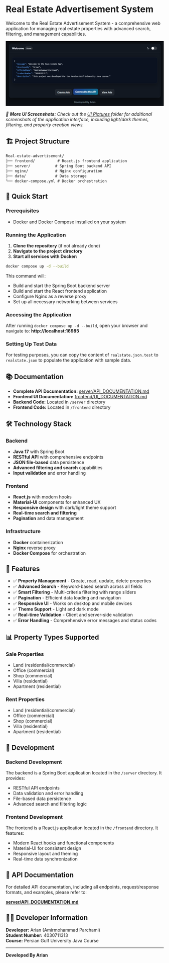 # Real Estate Advertisement System

Welcome to the Real Estate Advertisement System - a comprehensive web application for managing real estate properties with advanced search, filtering, and management capabilities.

![Main Dashboard](UI%20Pictures/main.png)

*📸 **More UI Screenshots:** Check out the [UI Pictures](UI%20Pictures/) folder for additional screenshots of the application interface, including light/dark themes, filtering, and property creation views.*

## 🏗️ Project Structure

```
Real-estate-advertisement/
├── frontend/          # React.js frontend application
├── server/           # Spring Boot backend API
├── nginx/            # Nginx configuration
├── data/             # Data storage
└── docker-compose.yml # Docker orchestration
```

## 🚀 Quick Start

### Prerequisites
- Docker and Docker Compose installed on your system

### Running the Application

1. **Clone the repository** (if not already done)
2. **Navigate to the project directory**
3. **Start all services with Docker:**

```bash
docker compose up -d --build
```

This command will:
- Build and start the Spring Boot backend server
- Build and start the React frontend application
- Configure Nginx as a reverse proxy
- Set up all necessary networking between services

### Accessing the Application

After running `docker compose up -d --build`, open your browser and navigate to:
**http://localhost:16985**

### Setting Up Test Data

For testing purposes, you can copy the content of `realstate.json.test` to `realstate.json` to populate the application with sample data.


## 📚 Documentation

- **Complete API Documentation:** [server/API_DOCUMENTATION.md](server/API_DOCUMENTATION.md)
- **Frontend UI Documentation:** [frontend/UI_DOCUMENTATION.md](frontend/UI_DOCUMENTATION.md)
- **Backend Code:** Located in `/server` directory
- **Frontend Code:** Located in `/frontend` directory

## 🛠️ Technology Stack

### Backend
- **Java 17** with Spring Boot
- **RESTful API** with comprehensive endpoints
- **JSON file-based** data persistence
- **Advanced filtering and search** capabilities
- **Input validation** and error handling

### Frontend
- **React.js** with modern hooks
- **Material-UI** components for enhanced UX
- **Responsive design** with dark/light theme support
- **Real-time search and filtering**
- **Pagination** and data management

### Infrastructure
- **Docker** containerization
- **Nginx** reverse proxy
- **Docker Compose** for orchestration

## 🎯 Features

- ✅ **Property Management** - Create, read, update, delete properties
- ✅ **Advanced Search** - Keyword-based search across all fields
- ✅ **Smart Filtering** - Multi-criteria filtering with range sliders
- ✅ **Pagination** - Efficient data loading and navigation
- ✅ **Responsive UI** - Works on desktop and mobile devices
- ✅ **Theme Support** - Light and dark mode
- ✅ **Real-time Validation** - Client and server-side validation
- ✅ **Error Handling** - Comprehensive error messages and status codes

## 📊 Property Types Supported

### Sale Properties
- Land (residential/commercial)
- Office (commercial)
- Shop (commercial)
- Villa (residential)
- Apartment (residential)

### Rent Properties
- Land (residential/commercial)
- Office (commercial)
- Shop (commercial)
- Villa (residential)
- Apartment (residential)

## 🔧 Development

### Backend Development
The backend is a Spring Boot application located in the `/server` directory. It provides:
- RESTful API endpoints
- Data validation and error handling
- File-based data persistence
- Advanced search and filtering logic

### Frontend Development
The frontend is a React.js application located in the `/frontend` directory. It features:
- Modern React hooks and functional components
- Material-UI for consistent design
- Responsive layout and theming
- Real-time data synchronization

## 📝 API Documentation

For detailed API documentation, including all endpoints, request/response formats, and examples, please refer to:

**[server/API_DOCUMENTATION.md](server/API_DOCUMENTATION.md)**

## 👨‍💻 Developer Information

**Developer:** Arian (Amirmohammad Parchami)  
**Student Number:** 4030711313  
**Course:** Persian Gulf University Java Course

---

**Developed By Arian**
